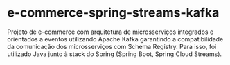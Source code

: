 # e-commerce-spring-streams-kafka

Projeto de e-commerce com arquitetura de microsserviços integrados e orientados a eventos utilizando Apache Kafka garantindo a compatibilidade da comunicação dos microsserviços com Schema Registry. Para isso, foi utilizado Java junto à stack do Spring (Spring Boot, Spring Cloud Streams).
